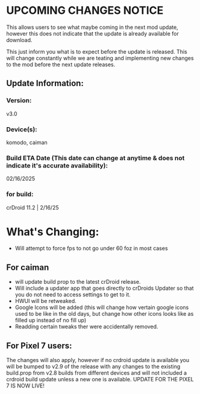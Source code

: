 # UPCOMING CHANGES NOTICE
This allows users to see what maybe coming in the next mod update, however this does not indicate that the update is already available for download.

This just inform you what is to expect before the update is released. This will change constantly while we are teating and implementing new changes to the mod before the next update releases.


## Update Information:

### Version:
v3.0

### Device(s):
komodo, caiman 

### Build ETA Date (This date can change at anytime & does not indicate it's accurate availability):
02/16/2025

### for build:
crDroid 11.2 | 2/16/25

# What's Changing:
- Will attempt to force fps to not go under 60 foz in most cases

## For caiman
- will update build prop to the latest crDroid release.
- Will include a updater app that goes directly to crDroids Updater so that you do not need to access settings to get to it.
- HWUI will be retweaked.
-  Google Icons will be added (this will change how vertain google icons used to be like in the old days, but change how other icons looks like as filled up instead of no fill up)
-  Readding certain tweaks ther were accidentally removed.

## For Pixel 7 users:
The changes will also apply, however if no crdroid update is available you will be bumped to v2.9 of the release with any changes to the existing build.prop from v2.8 builds from different devices and will not included a crdroid build update unless a new one is available. UPDATE FOR THE PIXEL 7 IS NOW LIVE!
